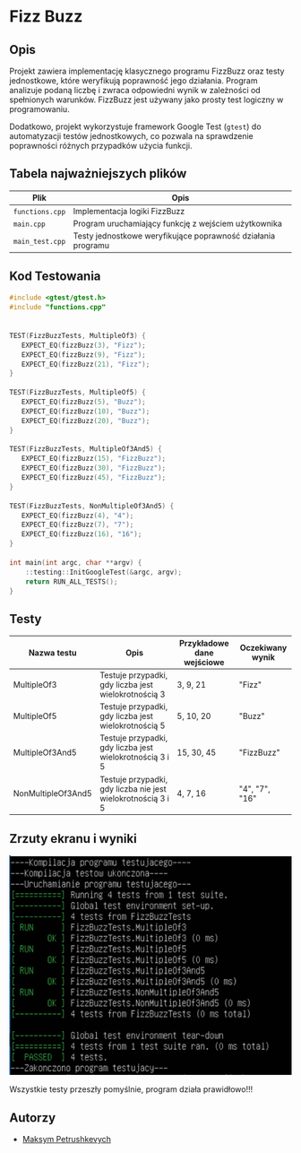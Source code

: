 # Fizz Buzz

## Opis

Projekt zawiera implementację klasycznego programu FizzBuzz oraz testy jednostkowe, które weryfikują poprawność jego działania. 
Program analizuje podaną liczbę i zwraca odpowiedni wynik w zależności od spełnionych warunków. 
FizzBuzz jest używany jako prosty test logiczny w programowaniu.

Dodatkowo, projekt wykorzystuje framework Google Test (`gtest`) do automatyzacji testów jednostkowych, co pozwala na sprawdzenie poprawności różnych przypadków użycia funkcji.

## Tabela najważniejszych plików

| Plik          | Opis                                                      |
|---------------|------------------------------------------------------------|
| `functions.cpp` | Implementacja logiki FizzBuzz                             |
| `main.cpp`     | Program uruchamiający funkcję z wejściem użytkownika       |
| `main_test.cpp`     | Testy jednostkowe weryfikujące poprawność działania programu |


## Kod Testowania
```cpp 
#include <gtest/gtest.h>
#include "functions.cpp"


TEST(FizzBuzzTests, MultipleOf3) {
   EXPECT_EQ(fizzBuzz(3), "Fizz");
   EXPECT_EQ(fizzBuzz(9), "Fizz");
   EXPECT_EQ(fizzBuzz(21), "Fizz");
}

TEST(FizzBuzzTests, MultipleOf5) {
   EXPECT_EQ(fizzBuzz(5), "Buzz");
   EXPECT_EQ(fizzBuzz(10), "Buzz");
   EXPECT_EQ(fizzBuzz(20), "Buzz");
}

TEST(FizzBuzzTests, MultipleOf3And5) {
   EXPECT_EQ(fizzBuzz(15), "FizzBuzz");
   EXPECT_EQ(fizzBuzz(30), "FizzBuzz");
   EXPECT_EQ(fizzBuzz(45), "FizzBuzz");
}

TEST(FizzBuzzTests, NonMultipleOf3And5) {
   EXPECT_EQ(fizzBuzz(4), "4");
   EXPECT_EQ(fizzBuzz(7), "7");
   EXPECT_EQ(fizzBuzz(16), "16");
}

int main(int argc, char **argv) {
    ::testing::InitGoogleTest(&argc, argv);
    return RUN_ALL_TESTS();
}

```


## Testy
| Nazwa testu | Opis | Przykładowe dane wejściowe | Oczekiwany wynik |
|--------------------|--------------------|---------------------|---------------------|
| MultipleOf3 | Testuje przypadki, gdy liczba jest wielokrotnością 3 | 3, 9, 21 | "Fizz" |
| MultipleOf5 | Testuje przypadki, gdy liczba jest wielokrotnością 5 | 5, 10, 20 | "Buzz" |
| MultipleOf3And5 | Testuje przypadki, gdy liczba jest wielokrotnością 3 i 5 | 15, 30, 45 | "FizzBuzz" |
| NonMultipleOf3And5 | Testuje przypadki, gdy liczba nie jest wielokrotnością 3 i 5 | 4, 7, 16 | "4", "7", "16" |



## Zrzuty ekranu i wyniki

![przykladowa grafika](testy.png)

Wszystkie testy przeszły pomyślnie, program działa prawidłowo!!!

## Autorzy

- [Maksym Petrushkevych](https://github.com/meeq11)
